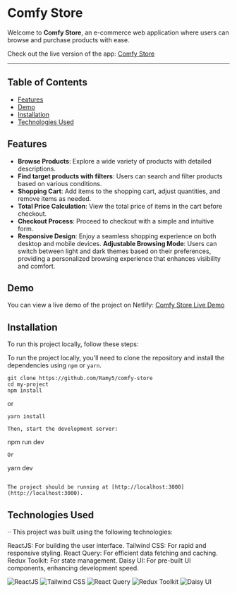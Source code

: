 # Comfy Store

Welcome to **Comfy Store**, an e-commerce web application where users can browse and purchase products with ease.

Check out the live version of the app: [Comfy Store](https://comfy-store-24.netlify.app/)

---

## Table of Contents

- [Features](#features)
- [Demo](#demo)
- [Installation](#installation)
- [Technologies Used](#technologies-used)

## Features

- **Browse Products**: Explore a wide variety of products with detailed descriptions.
- **Find target products with filters**: Users can search and filter products based on various conditions.
- **Shopping Cart**: Add items to the shopping cart, adjust quantities, and remove items as needed.
- **Total Price Calculation**: View the total price of items in the cart before checkout.
- **Checkout Process**: Proceed to checkout with a simple and intuitive form.
- **Responsive Design**: Enjoy a seamless shopping experience on both desktop and mobile devices.
**Adjustable Browsing Mode**: Users can switch between light and dark themes based on their preferences, providing a personalized browsing experience that enhances visibility and comfort.

## Demo
You can view a live demo of the project on Netlify:
[Comfy Store Live Demo](https://comfy-store-24.netlify.app/)

## Installation

To run this project locally, follow these steps:

To run the project locally, you'll need to clone the repository and install the dependencies using `npm` or `yarn`.

```
git clone https://github.com/Ramy5/comfy-store
cd my-project
npm install
```

or

```
yarn install
```

```
Then, start the development server:
```
npm run dev
```
Or
```
yarn dev
```

The project should be running at [http://localhost:3000](http://localhost:3000).
```

## Technologies Used
··
This project was built using the following technologies:

ReactJS: For building the user interface.
Tailwind CSS: For rapid and responsive styling.
React Query: For efficient data fetching and caching.
Redux Toolkit: For state management.
Daisy UI: For pre-built UI components, enhancing development speed.

![ReactJS](https://img.shields.io/badge/React-%2320232a.svg?style=for-the-badge&logo=react&logoColor=%2361DAFB)
![Tailwind CSS](https://img.shields.io/badge/tailwindcss-%2338B2AC.svg?style=for-the-badge&logo=tailwind-css&logoColor=white)
![React Query](https://img.shields.io/badge/react%20query-%23565E6C.svg?style=for-the-badge&logo=react-query&logoColor=white)
![Redux Toolkit](https://img.shields.io/badge/Redux_Toolkit-%236041A5.svg?style=for-the-badge&logo=redux&logoColor=white)
![Daisy UI](https://img.shields.io/badge/Daisy_UI-%2338B2AC.svg?style=for-the-badge&logoColor=white)
